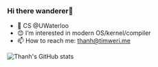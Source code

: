 ### Hi there wanderer👋

- 🏫 CS @UWaterloo
- 😊 I’m interested in modern OS/kernel/compiler
- 📫 How to reach me: thanh@timweri.me

![Thanh's GitHub stats](https://github-readme-stats.vercel.app/api?username=timweri&count_private=true&theme=dark)
